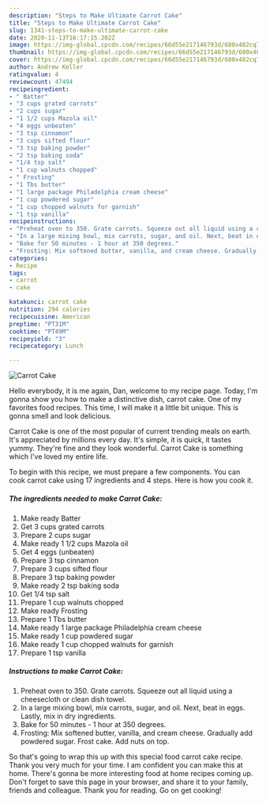 ```yaml
---
description: "Steps to Make Ultimate Carrot Cake"
title: "Steps to Make Ultimate Carrot Cake"
slug: 1341-steps-to-make-ultimate-carrot-cake
date: 2020-11-13T16:17:15.202Z
image: https://img-global.cpcdn.com/recipes/66d55e217146793d/680x482cq70/carrot-cake-recipe-main-photo.jpg
thumbnail: https://img-global.cpcdn.com/recipes/66d55e217146793d/680x482cq70/carrot-cake-recipe-main-photo.jpg
cover: https://img-global.cpcdn.com/recipes/66d55e217146793d/680x482cq70/carrot-cake-recipe-main-photo.jpg
author: Andrew Keller
ratingvalue: 4
reviewcount: 47494
recipeingredient:
- " Batter"
- "3 cups grated carrots"
- "2 cups sugar"
- "1 1/2 cups Mazola oil"
- "4 eggs unbeaten"
- "3 tsp cinnamon"
- "3 cups sifted flour"
- "3 tsp baking powder"
- "2 tsp baking soda"
- "1/4 tsp salt"
- "1 cup walnuts chopped"
- " Frosting"
- "1 Tbs butter"
- "1 large package Philadelphia cream cheese"
- "1 cup powdered sugar"
- "1 cup chopped walnuts for garnish"
- "1 tsp vanilla"
recipeinstructions:
- "Preheat oven to 350. Grate carrots. Squeeze out all liquid using a cheesecloth or clean dish towel."
- "In a large mixing bowl, mix carrots, sugar, and oil. Next, beat in eggs. Lastly, mix in dry ingredients."
- "Bake for 50 minutes - 1 hour at 350 degrees."
- "Frosting: Mix softened butter, vanilla, and cream cheese. Gradually add powdered sugar. Frost cake. Add nuts on top."
categories:
- Recipe
tags:
- carrot
- cake

katakunci: carrot cake 
nutrition: 294 calories
recipecuisine: American
preptime: "PT31M"
cooktime: "PT49M"
recipeyield: "3"
recipecategory: Lunch

---
```



![Carrot Cake](https://img-global.cpcdn.com/recipes/66d55e217146793d/680x482cq70/carrot-cake-recipe-main-photo.jpg)

Hello everybody, it is me again, Dan, welcome to my recipe page. Today, I'm gonna show you how to make a distinctive dish, carrot cake. One of my favorites food recipes. This time, I will make it a little bit unique. This is gonna smell and look delicious.



Carrot Cake is one of the most popular of current trending meals on earth. It's appreciated by millions every day. It's simple, it is quick, it tastes yummy. They're fine and they look wonderful. Carrot Cake is something which I've loved my entire life.


To begin with this recipe, we must prepare a few components. You can cook carrot cake using 17 ingredients and 4 steps. Here is how you cook it.

<!--inarticleads1-->

##### The ingredients needed to make Carrot Cake:

1. Make ready  Batter
1. Get 3 cups grated carrots
1. Prepare 2 cups sugar
1. Make ready 1 1/2 cups Mazola oil
1. Get 4 eggs (unbeaten)
1. Prepare 3 tsp cinnamon
1. Prepare 3 cups sifted flour
1. Prepare 3 tsp baking powder
1. Make ready 2 tsp baking soda
1. Get 1/4 tsp salt
1. Prepare 1 cup walnuts chopped
1. Make ready  Frosting
1. Prepare 1 Tbs butter
1. Make ready 1 large package Philadelphia cream cheese
1. Make ready 1 cup powdered sugar
1. Make ready 1 cup chopped walnuts for garnish
1. Prepare 1 tsp vanilla




<!--inarticleads2-->

##### Instructions to make Carrot Cake:

1. Preheat oven to 350. Grate carrots. Squeeze out all liquid using a cheesecloth or clean dish towel.
1. In a large mixing bowl, mix carrots, sugar, and oil. Next, beat in eggs. Lastly, mix in dry ingredients.
1. Bake for 50 minutes - 1 hour at 350 degrees.
1. Frosting: Mix softened butter, vanilla, and cream cheese. Gradually add powdered sugar. Frost cake. Add nuts on top.




So that's going to wrap this up with this special food carrot cake recipe. Thank you very much for your time. I am confident you can make this at home. There's gonna be more interesting food at home recipes coming up. Don't forget to save this page in your browser, and share it to your family, friends and colleague. Thank you for reading. Go on get cooking!
